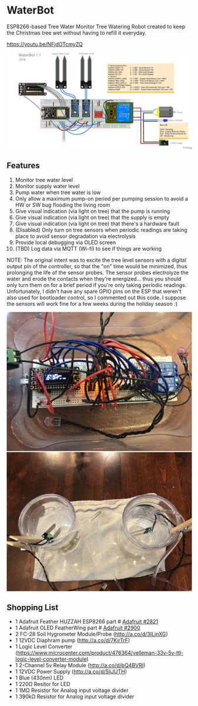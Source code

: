 # WaterBot
ESP8266-based Tree Water Monitor
Tree Watering Robot created to keep the Christmas tree wet without having to refill it everyday.  

https://youtu.be/NFjdOTcmyZQ


![Fritizing Image](/images/WaterBot.png)


## Features
1.  Monitor tree water level
2.  Monitor supply water level
3.  Pump water when tree water is low
4.  Only allow a maximum pump-on period per pumping session to avoid a HW or SW bug flooding the living room
5.  Give visual indication (via light on tree) that the pump is running
6.  Give visual indication (via light on tree) that the supply is empty
7.  Give visual indication (via light on tree) that there's a hardware fault
8.  (Disabled) Only turn on tree sensors when periodic readings are taking place to avoid sensor degradation via electrolysis
9.  Provide local debugging via OLED screen 
10.  (TBD) Log data via MQTT (Wi-fi) to see if things are working


NOTE: The original intent was to excite the tree level sensors with a digital output pin of the controller, so that the "on" time would be minimized, thus prolonging the life of the sensor probes.  The sensor probes electrolyze the water and erode the contacts when they're energized... thus you should only turn them on for a brief period if you're only taking periodic readings.  Unfortunately, I didn't have any spare GPIO pins on the ESP that weren't also used for bootloader control, so I commented out this code.  I suppose the sensors will work fine for a few weeks during the holiday season :)

![Control Board](/images/control_board.jpg)
![Tree Simulation](/images/tree_simulation.jpg)

## Shopping List
* 1	Adafruit Feather HUZZAH ESP8266	part # [Adafruit #2821](https://www.adafruit.com/product/2821)
* 1	Adafruit OLED FeatherWing	part # [Adafruit #2900](https://www.adafruit.com/product/2900)
* 2	FC-28 Soil Hygrometer Module/Probe (http://a.co/d/3ILjnXG)
* 1	12VDC Diaphram pump	(http://a.co/d/7KirTrF)
* 1	Logic Level Converter	(https://www.microcenter.com/product/476364/velleman-33v-5v-ttl-logic-level-converter-module)
* 1	2-Channel 5v Relay Module (http://a.co/d/bQ4BVRI)
* 1	12VDC Power Supply (http://a.co/d/5liJUTH)
* 1	Blue (430nm) LED
* 1 220Ω Resitor for LED
* 1	1MΩ Resistor for Analog input voltage divider
* 1	390kΩ Resistor for Analog input voltage divider
